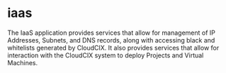 # iaas
The IaaS application provides services that allow for management of IP Addresses, Subnets, and DNS records, along with accessing black and whitelists generated by CloudCIX. It also provides services that allow for interaction with the CloudCIX system to deploy Projects and Virtual Machines.
